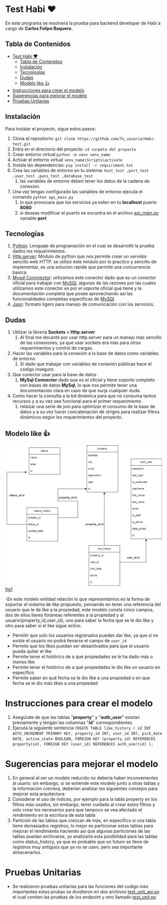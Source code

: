 # Test Habi :heart:

En este programa se resolverá la prueba para backend developer de Habi a cargo de **Carlos Felipe Baquero**.

## Tabla de Contenidos

- [Test Habi :heart:](#test-habi-heart)
  - [Tabla de Contenidos](#tabla-de-contenidos)
  - [Instalación](#instalación)
  - [Tecnologías](#tecnologías)
  - [Dudas](#dudas)
  - [Modelo like :+1:](#modelo-like-1)
- [Instrucciones para crear el modelo](#instrucciones-para-crear-el-modelo)
- [Sugerencias para mejorar el modelo](#sugerencias-para-mejorar-el-modelo)
- [Pruebas Unitarias](#pruebas-unitarias)



## Instalación

Para instalar el proyecto, sigue estos pasos:

1. Clona el repositorio: `git clone https://github.com/Tu_usuario/Habi-test.git`
2. Entra en el directorio del proyecto: `cd carpeta del proyecto`
3. Crear entorno virtual  `python -m venv venv_name`
4. Activar el entorno virtual `venv_name\Scripts\activate`
5. Instala las dependencias: `pip install -r requiriment.txt`
6. Crea las variables de entorno en tu sistema: `host_test ,port_test ,user_test ,pass_test ,database_test`
   1. las variables de entorno deben tener los datos de la cadena de conexion.
7. Una vez tengas configurado las variables de entorno ejecuta el comando `python api_main.py`
   1. lo que provocara que los servicios ya esten en tu **localhost** puerto **8080**
   2. si deseas modificar el puerto se encuntra en el archivo [api_main.py](api_main.py) variable **port**


## Tecnologías

1. [Python](https://www.python.org/doc/): Lenguaje de programación en el cual se desarrolló la prueba dados los requerimientos.
2. [Http.server](https://docs.python.org/3/library/http.server.html): Módulo de python que nos permite crear un servidor sencillo web HTTP, se utilizó este módulo por lo practico y sencillo de implementar, es una solucion rapida que permite una concurrencia basica.
3. [Mysql Connnector](https://dev.mysql.com/doc/connector-python/en/): utilizamos este conector dado que es un conector oficial para trabajar con [MySQl](https://www.mysql.com/), algunas de las razones por las cuales utilizamos este conector es por el soporte oficial que tiene y la documentación completa que posee aprovechando así las funcionalidades completas especificas de [MySQl](https://www.mysql.com/).
4. [Json](https://www.json.org/json-en.html): formato ligero para manejo de comunicación con los servicios.

## Dudas
1. Utilizar la libreria **Sockets** o **Http.server**
   1. Al final me decanté por usar http.server para un manejo más sencillo de las conexiones, ya que usar sockets era más para otros requerimientos y control de cargas.
2. Hacer las variables para la conexión  a la base de datos como variables de entorno
   1. Si dado que trabajar con variables de conexión públicas hace el código inseguro.
3. Que conector usar para la base de datos
   1. **MySql Connector** dado que es el oficial y tiene soporte completo con bases de datos **MySql**, lo que nos permite tener una documentación clara en caso de que surja cualquier duda.
4. Como hacer la consulta a la bd dinámica para que no consuma tantos recursos y a su vez sea funcional para el primer requerimiento
   1. relaizar una serie de join para optimizar el consumo de la base de datos y a su vez hacer concatenación de strigns para realizar filtros dinámicos según los requerimientos del proyecto.

## Modelo like :+1:
![Esquema](diagrama_megustas.png)
[fig1](##esquema)


-En este modelo entidad relación lo que representamos es la forma de soportar el sistema de like propuesto, pensando en tener una referencia del usuario que le da like a la propiedad, este modelo consta cinco campos, dos de ellos llaves foráneas referentes a la propiedad y al usuario(property_id,user_id), uno para saber la fecha que se le dio like y otro para saber si el like sigue activo.
- Permitir que solo los usuarios registrados puedan dar like, ya que si no existe el usuario no podrá llenarse el campo de `user_id`
- Permite que los likes puedan ser desactivados para que el usuario pueda quitar el like
- Permite tener el histórico de a qué propiedades se le ha dado más o menos like
- Permite tener el histórico de a qué propiedades le dio like un usuario en específico
- Permite saber en qué fecha se le dio like a una propiedad o en que fecha se le dio más likes a una propiedad
# Instrucciones para crear el modelo
1. Asegúrate de que las tablas "**property**" y "**auth_user**" existan previamente y tengan las columnas "**id**" correspondientes
2. Ejecutá la siguiente sentencia `CREATE TABLE like_history (
    id INT AUTO_INCREMENT PRIMARY KEY,
    property_id INT,
    user_id INT,
    pick_date DATE,
    active_state BOOLEAN,
    FOREIGN KEY (property_id) REFERENCES property(id),
    FOREIGN KEY (user_id) REFERENCES auth_user(id)
);`

# Sugerencias para mejorar el modelo
1. En general al ser un modelo reducido no debería haber inconvenientes al usarlo; sin embargo, si se extiende este modelo junto a otras tablas y la información creciera, deberían analizar los siguientes consejos para mejorar esta arquitectura
2. Considerar el uso de índices, por ejemplo para la tabla property en los filtros más usados; sin embargo, tener cuidado al crear estos filtros y solo crear los necesarios para que tampoco se vea afectado el rendimiento en la escritura de esta tabla
3. Partición de las tablas que crezcan de más, en específico si una tabla tiene demasiados registros, lo mejor es particionar estas tablas para mejorar el rendimiento haciendo así que algunas particiones de las tablas puedan archivarse, yo analizaría esta posibilidad para las tablas como status_history, ya que es probable que un futuro se llene de registros muy antiguos que ya no se usen, pero sea importante almacenarlos.

# Pruebas Unitarias
* Se realizaron pruebas unitarias para las funciones del codigo mas importantes estas prubas se dividieron en dos archivos [test_unit_api.py](test_unit_api.py) el cual contien las pruebas de los endpoint y otro llamado [test_unit.py](test_unit.py)